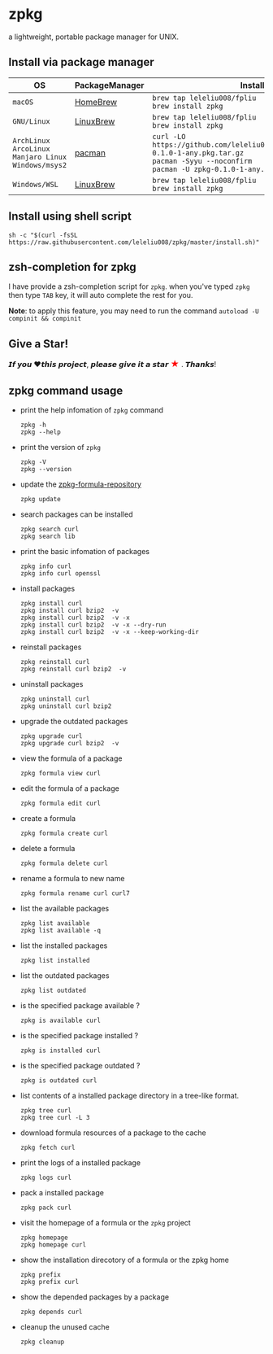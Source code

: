 # zpkg
a lightweight, portable package manager for UNIX.

## Install via package manager

|OS|PackageManager|Installation Instructions|
|-|-|-|
|`macOS`|[HomeBrew](http://blog.fpliu.com/it/os/macOS/software/HomeBrew)|`brew tap leleliu008/fpliu`<br>`brew install zpkg`|
|`GNU/Linux`|[LinuxBrew](http://blog.fpliu.com/it/software/LinuxBrew)|`brew tap leleliu008/fpliu`<br>`brew install zpkg`|
|`ArchLinux`<br>`ArcoLinux`<br>`Manjaro Linux`<br>`Windows/msys2`|[pacman](http://blog.fpliu.com/it/software/pacman)|`curl -LO https://github.com/leleliu008/zpkg/releases/download/v0.1.0/zpkg-0.1.0-1-any.pkg.tar.gz`<br>`pacman -Syyu --noconfirm`<br>`pacman -U zpkg-0.1.0-1-any.pkg.tar.gz`|
|`Windows/WSL`|[LinuxBrew](http://blog.fpliu.com/it/software/LinuxBrew)|`brew tap leleliu008/fpliu`<br>`brew install zpkg`|

## Install using shell script
```
sh -c "$(curl -fsSL https://raw.githubusercontent.com/leleliu008/zpkg/master/install.sh)"
```

## zsh-completion for zpkg
I have provide a zsh-completion script for `zpkg`. when you've typed `zpkg` then type `TAB` key, it will auto complete the rest for you.

**Note**: to apply this feature, you may need to run the command `autoload -U compinit && compinit`


## Give a Star!
𝙄𝙛 𝙮𝙤𝙪 ❤𝙩𝙝𝙞𝙨 𝙥𝙧𝙤𝙟𝙚𝙘𝙩, 𝙥𝙡𝙚𝙖𝙨𝙚 𝙜𝙞𝙫𝙚 𝙞𝙩 𝙖 𝙨𝙩𝙖𝙧 <span style='color:red;font-size:1.2em'>★</span> . 𝙏𝙝𝙖𝙣𝙠𝙨!


## zpkg command usage
*   print the help infomation of `zpkg` command
        
        zpkg -h
        zpkg --help
        
*   print the version of `zpkg`
        
        zpkg -V
        zpkg --version
        
*   update the [zpkg-formula-repository](https://github.com/leleliu008/zpkg-formula-repository)
        
        zpkg update
        
*   search packages can be installed
        
        zpkg search curl
        zpkg search lib
        
*   print the basic infomation of packages
        
        zpkg info curl
        zpkg info curl openssl
        
*   install packages
        
        zpkg install curl
        zpkg install curl bzip2  -v
        zpkg install curl bzip2  -v -x
        zpkg install curl bzip2  -v -x --dry-run
        zpkg install curl bzip2  -v -x --keep-working-dir
        
*   reinstall packages
        
        zpkg reinstall curl
        zpkg reinstall curl bzip2  -v
        
*   uninstall packages
        
        zpkg uninstall curl
        zpkg uninstall curl bzip2
        
*   upgrade the outdated packages
        
        zpkg upgrade curl
        zpkg upgrade curl bzip2  -v
        
*   view the formula of a package
        
        zpkg formula view curl
        
*   edit the formula of a package
        
        zpkg formula edit curl
        
*   create a formula
        
        zpkg formula create curl
        
*   delete a formula
        
        zpkg formula delete curl
        
*   rename a formula to new name
        
        zpkg formula rename curl curl7
        
*   list the available packages
        
        zpkg list available
        zpkg list available -q
        
*   list the installed packages
        
        zpkg list installed
        
*   list the outdated packages
        
        zpkg list outdated
        
*   is the specified package available ?
        
        zpkg is available curl
        
*   is the specified package installed ?
        
        zpkg is installed curl
        
*   is the specified package outdated ?
        
        zpkg is outdated curl
        
*   list contents of a installed package directory in a tree-like format.
        
        zpkg tree curl
        zpkg tree curl -L 3
        
*   download formula resources of a package to the cache
        
        zpkg fetch curl
        
*   print the logs of a installed package
        
        zpkg logs curl
        
*   pack a installed package
        
        zpkg pack curl
        
*   visit the homepage of a formula or the `zpkg` project
        
        zpkg homepage
        zpkg homepage curl
        
*   show the installation direcotory of a formula or the zpkg home
        
        zpkg prefix
        zpkg prefix curl
        
*   show the depended packages by a package
        
        zpkg depends curl
        
*   cleanup the unused cache
        
        zpkg cleanup
        
